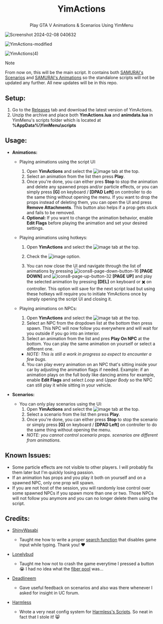 # <p align="center"> YimActions </p>
<p align="center"> Play GTA V Animations &amp; Scenarios Using YimMenu </p>

![Screenshot 2024-02-08 040632](https://github.com/xesdoog/YimActions/assets/66764345/9bdde22d-0efa-4d6c-8385-6c0be1d79a99)

![YimActions-modified](https://github.com/YimMenu-Lua/YimActions/assets/66764345/d6628ede-4a83-4f0e-a901-3ae648794f58)

![YimActions(4)](https://github.com/xesdoog/YimActions/assets/66764345/e26f12c0-d1de-41ea-a2c1-df23c79deb8b)

> [!NOTE]
> From now on, this will be the main script. It contains both [SAMURAI's Scenarios](https://github.com/YimMenu-Lua/SAMURAI-Scenarios) and [SAMURAI's Animations](https://github.com/YimMenu-Lua/SAMURAI-Animations) so the standalone scripts will not be updated any further. All new updates will be in this repo.

## Setup:

1. Go to the [Releases](https://github.com/xesdoog/YimActions/releases) tab and download the latest version of YimActions.
2. Unzip the archive and place both **YimActions.lua** and **animdata.lua** in YimMenu's scripts folder which is located at **%AppData%\YimMenu\scripts**

## Usage:

- **Animations:**

  - Playing animations using the script UI:
    1. Open **YimActions** and select the ![image](https://github.com/xesdoog/YimActions/assets/66764345/b976c1f7-0fd2-4fac-ae66-1a978dcf9874) tab at the top.
    2. Select an animation from the list then press **Play**.
    3. Once you're done, you can either pres **Stop** to stop the animation and delete any spawned props and/or particle effects, or you can simply press **[G]** on keyboard / **[DPAD Left]** on controller to do the same thing without opening the menu. If you want to drop the props instead of deleting them, you can open the UI and press **Remove Attachments**. This button also helps if a prop gets stuck and fails to be removed.
    4. **Optional:** If you want to change the animation behavior, enable **Edit Flags** before playing the animation and set your desired settings.

  - Playing animations using hotkeys:
    1. Open **YimActions** and select the ![image](https://github.com/xesdoog/YimActions/assets/66764345/02e85706-2e79-4e84-aa42-38a5d0da22ed) tab at the top.

    2. Check the ![image](https://github.com/xesdoog/YimActions/assets/66764345/802ca62f-184c-45d6-af53-35694c7f59f5) option.
    3. You can now close the UI and navigate through the list of animations by pressing ![icons8-page-down-button-16](https://github.com/xesdoog/YimActions/assets/66764345/bf56e0a5-72bd-4f26-9e9d-728897792002) **[PAGE DOWN]** and ![icons8-page-up-button-32](https://github.com/xesdoog/YimActions/assets/66764345/a9108737-d1bd-4db5-aae5-fe0702af05e1) **[PAGE UP]** and play the selected animation by pressing **[DEL]** on keyboard or ✖️ on controller. This option will save for the next script load but using these hotkeys will require you to initiate YimActions once by simply opening the script UI and closing it.

   - Playing animations on NPCs:
     1. Open **YimActions** and select the ![image](https://github.com/xesdoog/YimActions/assets/66764345/b976c1f7-0fd2-4fac-ae66-1a978dcf9874) tab at the top.
     2. Select an NPC from the dropdown list at the bottom then press spawn. This NPC will now follow you everywhere and will wait for you outside if you go into an interior.
     3. Select an animation from the list and pres **Play On NPC** at the bottom. You can play the same animation on yourself or select a different one.
     - *NOTE: This is still a work in progress so expect to encounter a few bugs.*
     4. You can play every animation on an NPC that's sitting inside your car by adjusting the animation flags if needed. Example: if an animation plays on the full body like dancing anims for example, enable **Edit Flags** and select *Loop* and *Upper Body* so the NPC can still play it while sitting in your vehicle.

- **Scenarios:**
  - You can only play scenarios using the UI:
    1. Open **YimActions** and select the ![image](https://github.com/xesdoog/YimActions/assets/66764345/e61e675b-b41e-406b-9e0f-846290d374fa) tab at the top.
    2. Select a scenario from the list then press **Play**.
    3. Once you're done, you can either press **Stop** to stop the scenario or simply press **[G]** on keyboard / **[DPAD Left]** on controller to do the same thing without opening the menu.
    - *NOTE: you cannot control scenario props. scenarios are different from animations.*

## Known Issues:

- Some particle effects are not visible to other players. I will probably fix them later but I'm quickly losing passion.
- If an animation has props and you play it both on yourself and on a spawned NPC, only one prop will spawn.
- If you are not host of the session, you will randomly lose control over some spawned NPCs if you spawn more than one or two. Those NPCs will not follow you anymore and you can no longer delete them using the script.

## Credits:

- [ShinyWasabi](https://github.com/ShinyWasabi) 
   - Taught me how to write a proper [search function](https://www.unknowncheats.me/forum/3979688-post5.html) that disables game input while typing. Thank you! ❤️

- [Lonelybud](https://github.com/lonelybud) 
   - Taught me how not to crash the game everytime I pressed a button 😭 I had no idea what the [fiber pool](https://github.com/YimMenu-Lua/SAMURAI-Scenarios/issues/1) was...

- [Deadlineem](https://github.com/deadlineem)
   - Gave useful feedback on scenarios and also was there whenever I asked for insight in UC forum.

- [Harmless](https://github.com/Harmless05) 
   - Wrote a very neat config system for [Harmless's Scripts](https://github.com/YimMenu-Lua/Harmless-Scripts). So neat in fact that I stole it! 😸
